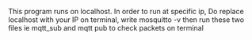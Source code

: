This program runs on localhost. In order to run at specific ip, Do replace localhost with your IP
on terminal, 
write mosquitto -v
then run these two files ie mqtt_sub and mqtt pub to check packets on terminal
